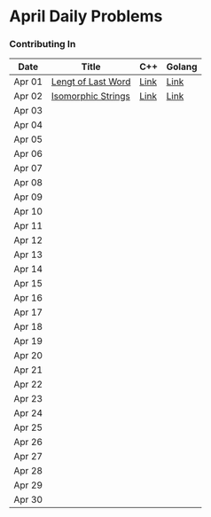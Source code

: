 # April Daily Problems

### Contributing In

| Date   | Title  | C++ | Golang |
|--------|--------|-----|------|
| Apr 01 | [Lengt of Last Word](https://leetcode.com/problems/length-of-last-word/)       |[Link](https://github.com/Abiji-2020/Leetcode-2024/tree/main/April/Abiji-2020/C%2B%2B/Length%20of%20Last%20Word%20In%20string)     | [Link](https://github.com/Abiji-2020/Leetcode-2024/tree/main/April/Abiji-2020/Golang%20/Length%20of%20Last%20Word%20In%20string)     |           
| Apr 02 | [Isomorphic Strings](https://leetcode.com/problems/isomorphic-strings/)       | [Link](https://github.com/Abiji-2020/Leetcode-2024/tree/main/April/Abiji-2020/C++/Isomorphic%20Strings)    | [Link](https://github.com/Abiji-2020/Leetcode-2024/tree/main/April/Abiji-2020/Golang%20/Isomorphic%20Strings)     |           
| Apr 03 |        |     |      |       
| Apr 04 |        |     |      |            |        |      |      |
| Apr 05 |        |     |      |         
| Apr 06 |        |     |      |           
| Apr 07 |        |     |      |            |        |      |      |
| Apr 08 |        |     |      |            |        |      |      |
| Apr 09 |        |     |      |            |        |      |      |
| Apr 10 |        |     |      |            |        |      |      |
| Apr 11 |        |     |      |            |        |      |      |
| Apr 12 |        |     |      |            |        |      |      |
| Apr 13 |        |     |      |            |        |      |      |
| Apr 14 |        |     |      |            |        |      |      |
| Apr 15 |        |     |      |            |        |      |      |
| Apr 16 |        |     |      |            |        |      |      |
| Apr 17 |        |     |      |            |        |      |      |
| Apr 18 |        |     |      |            |        |      |      |
| Apr 19 |        |     |      |            |        |      |      |
| Apr 20 |        |     |      |            |        |      |      |
| Apr 21 |        |     |      |            |        |      |      |
| Apr 22 |        |     |      |            |        |      |      |
| Apr 23 |        |     |      |            |        |      |      |
| Apr 24 |        |     |      |            |        |      |      |
| Apr 25 |        |     |      |            |        |      |      |
| Apr 26 |        |     |      |            |        |      |      |
| Apr 27 |        |     |      |            |        |      |      |
| Apr 28 |        |     |      |            |        |      |      |
| Apr 29 |        |     |      |            |        |      |      |
| Apr 30 |        |     |      |            |        |      |      |
